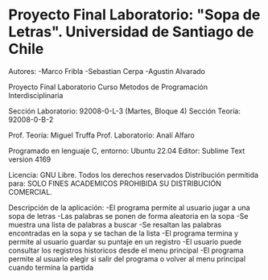 # Proyecto Final Laboratorio: "Sopa de Letras". Universidad de Santiago de Chile
Autores:
-Marco Fribla
-Sebastian Cerpa
-Agustin Alvarado

Proyecto Final Laboratorio
Curso Metodos de Programación Interdisciplinaria

Sección Laboratorio: 92008-0-L-3 (Martes, Bloque 4)
Sección Teoría: 92008-0-B-2

Prof. Teoría: Miguel Truffa
Prof. Laboratorio: Analí Alfaro

Programado en lenguaje C, entorno: Ubuntu 22.04
Editor: Sublime Text version 4169

Licencia: GNU Libre. Todos los derechos reservados
Distribución permitida para: SOLO FINES ACADEMICOS
PROHIBIDA SU DISTRIBUCIÓN COMERCIAL.

Descripción de la aplicación:
-El programa permite al usuario jugar a una sopa de letras
-Las palabras se ponen de forma aleatoria en la sopa
-Se muestra una lista de palabras a buscar
-Se resaltan las palabras encontradas en la sopa y se tachan de la lista
-El programa termina y permite al usuario guardar su puntaje en un registro
-El usuario puede consultar los registros historicos desde el menu principal
-El programa permite al usuario elegir si salir del programa o volver al menu principal cuando termina la partida
